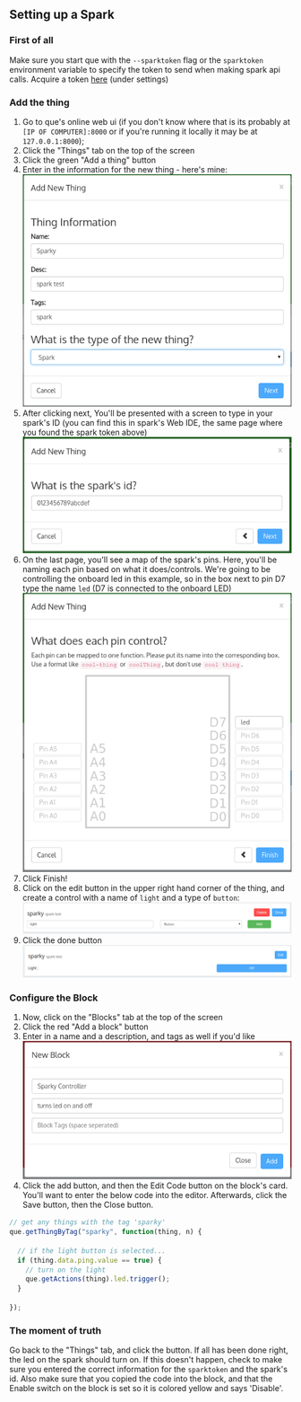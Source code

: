 Setting up a Spark
---
### First of all
Make sure you start que with the `--sparktoken` flag or the `sparktoken` environment
variable to specify the token to send when making spark api calls. Acquire a token
[here](https://www.spark.io/build) (under settings)

### Add the thing
1. Go to que's online web ui (if you don't know where that is its probably at
`[IP OF COMPUTER]:8000` or if you're running it locally it may be at `127.0.0.1:8000`);
2. Click the "Things" tab on the top of the screen
3. Click the green "Add a thing" button
4. Enter in the information for the new thing - here's mine:
![1st screen](docs/spark-new-0.png)
5. After clicking next, You'll be presented with a screen to type in your spark's ID
(you can find this in spark's Web IDE, the same page where you found the spark token above)
![spark id](docs/spark-new-1.png)
6. On the last page, you'll see a map of the spark's pins. Here, you'll be naming each pin
based on what it does/controls. We're going to be controlling the onboard led in this example,
so in the box next to pin D7 type the name `led` (D7 is connected to the onboard LED)
![spark led name](docs/spark-new-2.png)
7. Click Finish!
8. Click on the edit button in the upper right hand corner of the thing, and create a control
with a name of `light` and a type of `button`:
![spark led name](docs/spark-new-4.png)
9. Click the done button
![spark led name](docs/spark-new-5.png)

### Configure the Block
1. Now, click on the "Blocks" tab at the top of the screen
2. Click the red "Add a block" button
3. Enter in a name and a description, and tags as well if you'd like
![spark led name](docs/spark-new-6.png)
4. Click the add button, and then the Edit Code button on the block's card. You'll
want to enter the below code into the editor. Afterwards, click the Save button,
then the Close button.

```javascript
// get any things with the tag 'sparky'
que.getThingByTag("sparky", function(thing, n) {

  // if the light button is selected...
  if (thing.data.ping.value == true) {
    // turn on the light
    que.getActions(thing).led.trigger();
  }

});
```

### The moment of truth
Go back to the "Things" tab, and click the button. If all has been done right, the led
on the spark should turn on. If this doesn't happen, check to make sure you entered the
correct information for the `sparktoken` and the spark's id. Also make sure that you copied
the code into the block, and that the Enable switch on the block is set so it is colored
yellow and says 'Disable'.

